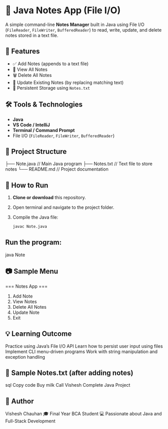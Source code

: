 # 📝 Java Notes App (File I/O)

A simple command-line **Notes Manager** built in Java using File I/O (`FileReader`, `FileWriter`, `BufferedReader`) to read, write, update, and delete notes stored in a text file.

## 🚀 Features

- ✅ Add Notes (appends to a text file)
- 📄 View All Notes
- 🗑️ Delete All Notes
- 🔁 Update Existing Notes (by replacing matching text)
- 💾 Persistent Storage using `Notes.txt`

## 🛠️ Tools & Technologies

- **Java**
- **VS Code / IntelliJ**
- **Terminal / Command Prompt**
- File I/O (`FileReader`, `FileWriter`, `BufferedReader`)

## 📂 Project Structure

├── Note.java // Main Java program
├── Notes.txt // Text file to store notes
└── README.md // Project documentation


## 📌 How to Run

1. **Clone or download** this repository.
2. Open terminal and navigate to the project folder.
3. Compile the Java file:

   ```bash
   javac Note.java

## Run the program:

java Note


## 📷 Sample Menu

=== Notes App ===
1. Add Note
2. View Notes
3. Delete All Notes
4. Update Note
5. Exit


## 💡 Learning Outcome

Practice using Java’s File I/O API
Learn how to persist user input using files
Implement CLI menu-driven programs
Work with string manipulation and exception handling

## 📘 Sample Notes.txt (after adding notes)

sql
Copy code
Buy milk
Call Vishesh
Complete Java Project

## 📢 Author

Vishesh Chauhan
🎓 Final Year BCA Student
💻 Passionate about Java and Full-Stack Development

